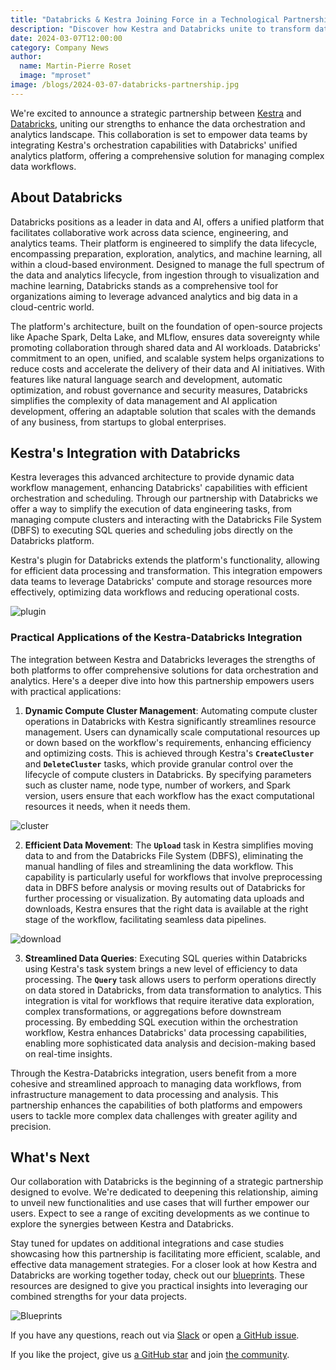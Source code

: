 ```yaml
---
title: "Databricks & Kestra Joining Force in a Technological Partnership"
description: "Discover how Kestra and Databricks unite to transform data workflows, dive into our integrated approach to managing complex data processes"
date: 2024-03-07T12:00:00
category: Company News
author:
  name: Martin-Pierre Roset
  image: "mproset"
image: /blogs/2024-03-07-databricks-partnership.jpg
---
```


We're excited to announce a strategic partnership between [Kestra](https://github.com/kestra-io/kestra) and [Databricks](https://www.databricks.com/), uniting our strengths to enhance the data orchestration and analytics landscape. This collaboration is set to empower data teams by integrating Kestra's orchestration capabilities with Databricks' unified analytics platform, offering a comprehensive solution for managing complex data workflows.

## About Databricks

Databricks positions as a leader in data and AI, offers a unified platform that facilitates collaborative work across data science, engineering, and analytics teams. Their platform is engineered to simplify the data lifecycle, encompassing preparation, exploration, analytics, and machine learning, all within a cloud-based environment. Designed to manage the full spectrum of the data and analytics lifecycle, from ingestion through to visualization and machine learning, Databricks stands as a comprehensive tool for organizations aiming to leverage advanced analytics and big data in a cloud-centric world.

The platform's architecture, built on the  foundation of open-source projects like Apache Spark, Delta Lake, and MLflow, ensures data sovereignty while promoting collaboration through shared data and AI workloads. Databricks' commitment to an open, unified, and scalable system helps organizations to reduce costs and accelerate the delivery of their data and AI initiatives. With features like natural language search and development, automatic optimization, and robust governance and security measures, Databricks simplifies the complexity of data management and AI application development, offering an adaptable solution that scales with the demands of any business, from startups to global enterprises​.

## Kestra's Integration with Databricks

Kestra leverages this advanced architecture to provide dynamic data workflow management, enhancing Databricks' capabilities with efficient orchestration and scheduling. Through our partnership with Databricks we offer a way to simplify the execution of data engineering tasks, from managing compute clusters and interacting with the Databricks File System (DBFS) to executing SQL queries and scheduling jobs directly on the Databricks platform.

Kestra's plugin for  Databricks extends the platform's functionality, allowing for efficient data processing and transformation. This integration empowers data teams to leverage Databricks' compute and storage resources more effectively, optimizing data workflows and reducing operational costs.

![plugin](/blogs/2024-03-07-databricks-partnership/plugin.png)

### **Practical Applications of the Kestra-Databricks Integration**

The integration between Kestra and Databricks leverages the strengths of both platforms to offer comprehensive solutions for data orchestration and analytics. Here's a deeper dive into how this partnership empowers users with practical applications:

1. **Dynamic Compute Cluster Management**: Automating compute cluster operations in Databricks with Kestra significantly streamlines resource management. Users can dynamically scale computational resources up or down based on the workflow's requirements, enhancing efficiency and optimizing costs. This is achieved through Kestra's **`CreateCluster`** and **`DeleteCluster`** tasks, which provide granular control over the lifecycle of compute clusters in Databricks. By specifying parameters such as cluster name, node type, number of workers, and Spark version, users ensure that each workflow has the exact computational resources it needs, when it needs them.

![cluster](/blogs/2024-03-07-databricks-partnership/cluster.png)

2. **Efficient Data Movement**: The **`Upload`** task in Kestra simplifies moving data to and from the Databricks File System (DBFS), eliminating the manual handling of files and streamlining the data workflow. This capability is particularly useful for workflows that involve preprocessing data in DBFS before analysis or moving results out of Databricks for further processing or visualization. By automating data uploads and downloads, Kestra ensures that the right data is available at the right stage of the workflow, facilitating seamless data pipelines.

![download](/blogs/2024-03-07-databricks-partnership/download.png)

3. **Streamlined Data Queries**: Executing SQL queries within Databricks using Kestra's task system brings a new level of efficiency to data processing. The **`Query`** task allows users to perform operations directly on data stored in Databricks, from data transformation to analytics. This integration is vital for workflows that require iterative data exploration, complex transformations, or aggregations before downstream processing. By embedding SQL execution within the orchestration workflow, Kestra enhances Databricks' data processing capabilities, enabling more sophisticated data analysis and decision-making based on real-time insights.

Through the Kestra-Databricks integration, users benefit from a more cohesive and streamlined approach to managing data workflows, from infrastructure management to data processing and analysis. This partnership enhances the capabilities of both platforms and empowers users to tackle more complex data challenges with greater agility and precision.

## What's Next

Our collaboration with Databricks is the beginning of a strategic partnership designed to evolve. We're dedicated to deepening this relationship, aiming to unveil new functionalities and use cases that will further empower our users. Expect to see a range of exciting developments as we continue to explore the synergies between Kestra and Databricks.

Stay tuned for updates on additional integrations and case studies showcasing how this partnership is facilitating more efficient, scalable, and effective data management strategies. For a closer look at how Kestra and Databricks are working together today, check out our [blueprints](https://kestra.io/blueprints?page=1&size=24&q=databricks). These resources are designed to give you practical insights into leveraging our combined strengths for your data projects.

![Blueprints](/blogs/2024-03-07-databricks-partnership/blueprints.png)


If you have any questions, reach out via [Slack](https://kestra.io/slack) or open [a GitHub issue](https://github.com/kestra-io/kestra).

If you like the project, give us [a GitHub star](https://github.com/kestra-io/kestra) and join [the community](https://kestra.io/slack).

